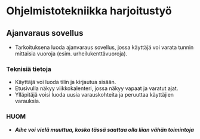 # Ohjelmistotekniikka harjoitustyö
## **Ajanvaraus sovellus**
* Tarkoituksena luoda ajanvaraus sovellus, jossa käyttäjä voi varata tunnin mittaisia vuoroja (esim. urheilukenttävuoroja).
### **Teknisiä tietoja**
* Käyttäjä voi luoda tilin ja kirjautua sisään.
* Etusivulla näkyy viikkokalenteri, jossa näkyy vapaat ja varatut ajat.
* Ylläpitäjä voisi luoda uusia varauskohteita ja peruuttaa käyttäjien varauksia.
### **HUOM**
* **_Aihe voi vielä muuttua, koska tässä saattaa olla liian vähän toimintoja_**

